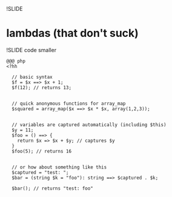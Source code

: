 !SLIDE

# lambdas (that don't suck)

!SLIDE code smaller

    @@@ php
    <?hh

      // basic syntax
      $f = $x ==> $x + 1;
      $f(12); // returns 13;

      
      // quick anonymous functions for array_map
      $squared = array_map($x ==> $x * $x, array(1,2,3));


      // variables are captured automatically (including $this)
      $y = 11;
      $foo = () ==> {
        return $x => $x + $y; // captures $y
      }
      $foo(5); // returns 16


      // or how about something like this
      $captured = "test: ";
      $bar = (string $k = "foo"): string ==> $captured . $k;

      $bar(); // returns "test: foo"
